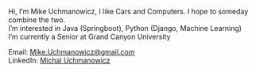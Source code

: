 Hi, I’m Mike Uchmanowicz, I like Cars and Computers. I hope to someday combine the two.  
I’m interested in Java (Springboot), Python (Django, Machine Learning)   
I’m currently a Senior at Grand Canyon University   

Email: Mike.Uchmanowicz@gmail.com  
LinkedIn: [Michal Uchmanowicz](https://www.linkedin.com/in/michal-uchmanowicz/)

<!---
MikeUchmanowicz/MikeUchmanowicz is a ✨ special ✨ repository because its `README.md` (this file) appears on your GitHub profile.
You can click the Preview link to take a look at your changes.
--->

